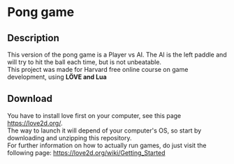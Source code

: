 # Pong game
## Description
This version of the pong game is a Player vs AI. The AI is the left paddle and will try to hit the ball each time, but is not unbeatable.  
This project was made for Harvard free online course on game development, using **LÖVE and Lua**

## Download
You have to install love first on your computer, see this page https://love2d.org/.  
The way to launch it will depend of your computer's OS, so start by downloading and unzipping this repository.  
For further information on how to actually run games, do just visit the following page: 
https://love2d.org/wiki/Getting_Started
